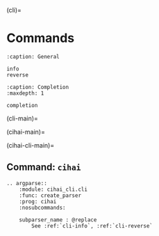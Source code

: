 (cli)=

# Commands

```{toctree}
:caption: General

info
reverse
```

```{toctree}
:caption: Completion
:maxdepth: 1

completion
```

(cli-main)=

(cihai-main)=

(cihai-cli-main)=

## Command: `cihai`

```{eval-rst}
.. argparse::
    :module: cihai_cli.cli
    :func: create_parser
    :prog: cihai
    :nosubcommands:

    subparser_name : @replace
        See :ref:`cli-info`, :ref:`cli-reverse`
```
